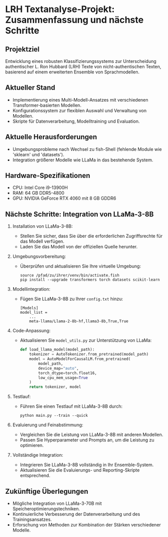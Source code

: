 # LRH Textanalyse-Projekt: Zusammenfassung und nächste Schritte

## Projektziel
Entwicklung eines robusten Klassifizierungssystems zur Unterscheidung authentischer L. Ron Hubbard (LRH) Texte von nicht-authentischen Texten, basierend auf einem erweiterten Ensemble von Sprachmodellen.

## Aktueller Stand
- Implementierung eines Multi-Modell-Ansatzes mit verschiedenen Transformer-basierten Modellen.
- Konfigurationssystem zur flexiblen Auswahl und Verwaltung von Modellen.
- Skripte für Datenverarbeitung, Modelltraining und Evaluation.

## Aktuelle Herausforderungen
- Umgebungsprobleme nach Wechsel zu fish-Shell (fehlende Module wie 'sklearn' und 'datasets').
- Integration größerer Modelle wie LLaMa in das bestehende System.

## Hardware-Spezifikationen
- CPU: Intel Core i9-13900H
- RAM: 64 GB DDR5-4800
- GPU: NVIDIA GeForce RTX 4060 mit 8 GB GDDR6

## Nächste Schritte: Integration von LLaMa-3-8B

1. Installation von LLaMa-3-8B:
   - Stellen Sie sicher, dass Sie über die erforderlichen Zugriffsrechte für das Modell verfügen.
   - Laden Sie das Modell von der offiziellen Quelle herunter.

2. Umgebungsvorbereitung:
   - Überprüfen und aktualisieren Sie Ihre virtuelle Umgebung:
     ```fish
     source /pfad/zu/ihrer/venv/bin/activate.fish
     pip install --upgrade transformers torch datasets scikit-learn
     ```

3. Modellintegration:
   - Fügen Sie LLaMa-3-8B zu Ihrer `config.txt` hinzu:
     ```
     [Models]
     model_list = 
         ...
         meta-llama/Llama-2-8b-hf,llama3-8b,True,True
     ```

4. Code-Anpassung:
   - Aktualisieren Sie `model_utils.py` zur Unterstützung von LLaMa:
     ```python
     def load_llama_model(model_path):
         tokenizer = AutoTokenizer.from_pretrained(model_path)
         model = AutoModelForCausalLM.from_pretrained(
             model_path,
             device_map="auto",
             torch_dtype=torch.float16,
             low_cpu_mem_usage=True
         )
         return tokenizer, model
     ```

5. Testlauf:
   - Führen Sie einen Testlauf mit LLaMa-3-8B durch:
     ```fish
     python main.py --train --quick
     ```

6. Evaluierung und Feinabstimmung:
   - Vergleichen Sie die Leistung von LLaMa-3-8B mit anderen Modellen.
   - Passen Sie Hyperparameter und Prompts an, um die Leistung zu optimieren.

7. Vollständige Integration:
   - Integrieren Sie LLaMa-3-8B vollständig in Ihr Ensemble-System.
   - Aktualisieren Sie die Evaluierungs- und Reporting-Skripte entsprechend.

## Zukünftige Überlegungen
- Mögliche Integration von LLaMa-3-70B mit Speicheroptimierungstechniken.
- Kontinuierliche Verbesserung der Datenverarbeitung und des Trainingsansatzes.
- Erforschung von Methoden zur Kombination der Stärken verschiedener Modelle.


